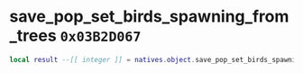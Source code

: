 # save_pop_set_birds_spawning_from_trees `0x03B2D067`

```lua
local result --[[ integer ]] = natives.object.save_pop_set_birds_spawning_from_trees(_unk0 --[[ integer ]])
```